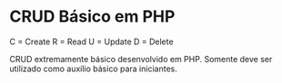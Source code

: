 CRUD Básico em PHP
=======

C = Create
R = Read
U = Update
D = Delete

CRUD extremamente básico desenvolvido em PHP.
Somente deve ser utilizado como auxílio básico para iniciantes.
